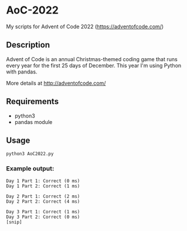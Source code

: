 # AoC-2022
My scripts for Advent of Code 2022 (https://adventofcode.com/)

## Description
Advent of Code is an annual Christmas-themed coding game that runs every year for the first 25 days of December. This
year I'm using Python with pandas.

More details at http://adventofcode.com/

## Requirements
* python3
* pandas module

## Usage
```python3 AoC2022.py```

### Example output:
```
Day 1 Part 1: Correct (0 ms)
Day 1 Part 2: Correct (1 ms)

Day 2 Part 1: Correct (2 ms)
Day 2 Part 2: Correct (4 ms)

Day 3 Part 1: Correct (1 ms)
Day 3 Part 2: Correct (0 ms)
[snip]
```

